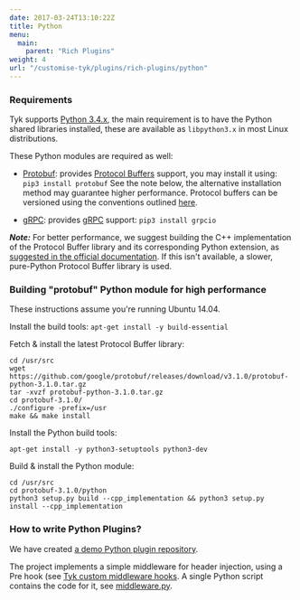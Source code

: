 ```yaml
---
date: 2017-03-24T13:10:22Z
title: Python
menu:
  main:
    parent: "Rich Plugins"
weight: 4
url: "/customise-tyk/plugins/rich-plugins/python"
---
```

### Requirements
Tyk supports [Python 3.4.x][1], the main requirement is to have the Python shared libraries installed, these are available as `libpython3.x` in most Linux distributions.

These Python modules are required as well:

*   [Protobuf][2]: provides [Protocol Buffers][3] support, you may install it using: `pip3 install protobuf` See the note below, the alternative installation method may guarantee higher performance. Protocol buffers can be versioned using the conventions outlined [here](http://h22208.www2.hpe.com/eginfolib/networking/docs/sdn/sdnc2_7/5200-0910prog/content/s_sdnc-app-ha-versioning-GPB.html).

*   [gRPC][4]: provides [gRPC][5] support: `pip3 install grpcio`

***Note:*** For better performance, we suggest building the C++ implementation of the Protocol Buffer library and its corresponding Python extension, as [suggested in the official documentation][6]. If this isn't available, a slower, pure-Python Protocol Buffer library is used.

### Building "protobuf" Python module for high performance

These instructions assume you're running Ubuntu 14.04.

Install the build tools: `apt-get install -y build-essential`

Fetch & install the latest Protocol Buffer library:

```
cd /usr/src
wget https://github.com/google/protobuf/releases/download/v3.1.0/protobuf-python-3.1.0.tar.gz
tar -xvzf protobuf-python-3.1.0.tar.gz
cd protobuf-3.1.0/
./configure -prefix=/usr
make && make install
```

Install the Python build tools: 

```{.copyWrapper}
apt-get install -y python3-setuptools python3-dev
```
 

Build & install the Python module: 

```{.copyWrapper}
cd /usr/src
cd protobuf-3.1.0/python
python3 setup.py build --cpp_implementation && python3 setup.py install --cpp_implementation
```

### How to write Python Plugins?

We have created [a demo Python plugin repository](https://github.com/TykTechnologies/tyk-plugin-demo-python).


The project implements a simple middleware for header injection, using a Pre hook (see [Tyk custom middleware hooks](https://tyk.io/docs/customise-tyk/plugins/rich-plugins/rich-plugins-work/#coprocess-dispatcher-hooks). A single Python script contains the code for it, see [middleware.py](https://github.com/TykTechnologies/tyk-plugin-demo-python/blob/master/middleware.py).

 [1]: https://www.python.org/download/releases/3.4.0/
 [2]: https://pypi.org/project/protobuf/
 [3]: https://developers.google.com/protocol-buffers/
 [4]: https://pypi.org/project/grpcio/
 [5]: http://www.grpc.io/
 [6]: https://developers.google.com/protocol-buffers/docs/reference/python-generated#cpp_impl
 [7]: https://github.com/TykTechnologies/tyk-plugin-demo-python
 [8]: /docs/customise-tyk/plugins/javascript-middleware/middleware-scripting-guide/
 [9]: https://github.com/TykTechnologies/tyk-plugin-demo-python/blob/master/middleware.py
